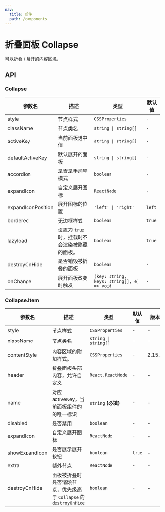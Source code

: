 ```yaml
---
nav:
  title: 组件
  path: /components
---
```


# 折叠面板 Collapse

可以折叠 / 展开的内容区域。

## API

### Collapse

|参数名|描述|类型|默认值|
|---|---|---|---|
|style|节点样式|`CSSProperties`|`-`|
|className|节点类名|`string \| string[]`|`-`|
|activeKey|当前面板选中值|`string \| string[]`|`-`|
|defaultActiveKey|默认展开的面板|`string \| string[]`|`-`|
|accordion|是否是手风琴模式|`boolean`|`-`|
|expandIcon|自定义展开图标|`ReactNode`|`-`|
|expandIconPosition|展开图标的位置|`'left' \| 'right'`|`left`|
|bordered|无边框样式|`boolean`|`true`|
|lazyload|设置为 `true` 时，挂载时不会渲染被隐藏的面板。|`boolean`|`true`|
|destroyOnHide|是否销毁被折叠的面板|`boolean`|`-`|
|onChange|展开面板改变时触发|`(key: string, keys: string[], e) => void`|`-`|

### Collapse.Item

|参数名|描述|类型|默认值|版本|
|---|---|---|---|---|
|style|节点样式|`CSSProperties`|`-`|-|
|className|节点类名|`string \| string[]`|`-`|-|
|contentStyle|内容区域的附加样式。|`CSSProperties`|`-`|2.15.0|
|header|折叠面板头部内容，允许自定义|`React.ReactNode`|`-`|-|
|name|对应 activeKey，当前面板组件的的唯一标识|`string` **(必填)**|`-`|-|
|disabled|是否禁用|`boolean`|`-`|-|
|expandIcon|自定义展开图标|`ReactNode`|`-`|-|
|showExpandIcon|是否展示展开按钮|`boolean`|`true`|-|
|extra|额外节点|`ReactNode`|`-`|-|
|destroyOnHide|面板被折叠时是否销毁节点，优先级高于 `Collapse` 的 `destroyOnHide`|`boolean`|`-`|-|
